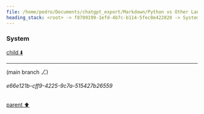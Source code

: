 ```yaml
---
file: /home/pedro/Documents/chatgpt_export/Markdown/Python vs Other Languages.md
heading_stack: <root> -> f8709199-1efd-4b7c-b114-5fec8e422820 -> System
---
```

### System

[child ⬇️](#e66e121b-cff9-4225-9c7a-515427b26559)

---

(main branch ⎇)
###### e66e121b-cff9-4225-9c7a-515427b26559
[parent ⬆️](#f8709199-1efd-4b7c-b114-5fec8e422820)
